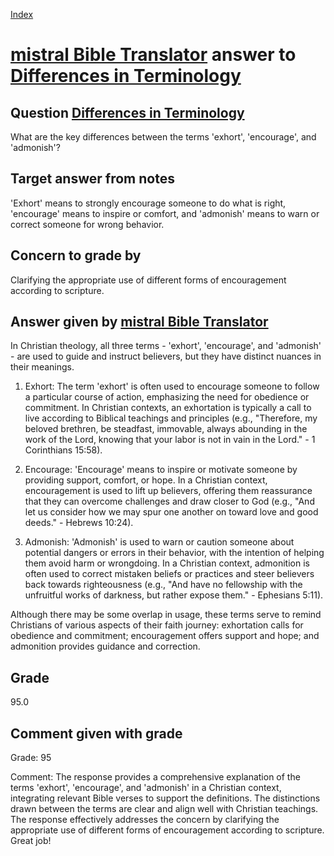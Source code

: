
[Index](../../index.md)
# [mistral Bible Translator](../../answering_models/mistral_Bible_Translator.md) answer to [Differences in Terminology](../../questions/Differences_in_Terminology.md)

## Question [Differences in Terminology](../../questions/Differences_in_Terminology.md)
What are the key differences between the terms 'exhort', 'encourage', and 'admonish'?

## Target answer from notes
'Exhort' means to strongly encourage someone to do what is right, 'encourage' means to inspire or comfort, and 'admonish' means to warn or correct someone for wrong behavior.

## Concern to grade by
Clarifying the appropriate use of different forms of encouragement according to scripture.

## Answer given by [mistral Bible Translator](../../answering_models/mistral_Bible_Translator.md)
 In Christian theology, all three terms - 'exhort', 'encourage', and 'admonish' - are used to guide and instruct believers, but they have distinct nuances in their meanings.

1. Exhort: The term 'exhort' is often used to encourage someone to follow a particular course of action, emphasizing the need for obedience or commitment. In Christian contexts, an exhortation is typically a call to live according to Biblical teachings and principles (e.g., "Therefore, my beloved brethren, be steadfast, immovable, always abounding in the work of the Lord, knowing that your labor is not in vain in the Lord." - 1 Corinthians 15:58).

2. Encourage: 'Encourage' means to inspire or motivate someone by providing support, comfort, or hope. In a Christian context, encouragement is used to lift up believers, offering them reassurance that they can overcome challenges and draw closer to God (e.g., "And let us consider how we may spur one another on toward love and good deeds." - Hebrews 10:24).

3. Admonish: 'Admonish' is used to warn or caution someone about potential dangers or errors in their behavior, with the intention of helping them avoid harm or wrongdoing. In a Christian context, admonition is often used to correct mistaken beliefs or practices and steer believers back towards righteousness (e.g., "And have no fellowship with the unfruitful works of darkness, but rather expose them." - Ephesians 5:11).

Although there may be some overlap in usage, these terms serve to remind Christians of various aspects of their faith journey: exhortation calls for obedience and commitment; encouragement offers support and hope; and admonition provides guidance and correction.

## Grade
95.0

## Comment given with grade
Grade: 95

Comment: The response provides a comprehensive explanation of the terms 'exhort', 'encourage', and 'admonish' in a Christian context, integrating relevant Bible verses to support the definitions. The distinctions drawn between the terms are clear and align well with Christian teachings. The response effectively addresses the concern by clarifying the appropriate use of different forms of encouragement according to scripture. Great job!
